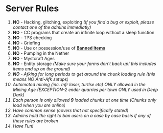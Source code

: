 <h1> Server Rules </h1>

<ol>

  <li> <b>NO</b> - Hacking, glitching, exploiting <i>(If you find a bug or exploit, please contact one of the admins immediatly)</i> </li>

  <li> <b>NO</b> - CC programs that create an infinite loop without a sleep function </li>

  <li> <b>NO</b> - TPS checking </li>

  <li> <b>NO</b> - Griefing </li>

  <li> <b>NO</b> - Use or possession/use of <b><a href="http://goo.gl/HGucv0">Banned Items</a></b> </li>

  <li> <b>NO</b> - Pumping in the Nether </li>

  <li> <b>NO</b> - Mystcraft Ages </li>

  <li> <b>NO</b> - Entity storage <i>(Make sure your farms don't back up! this includes items and xp on the ground)</li>

  <li> <b>NO</b> - Afking for long periods to get around the chunk loading rule (this means NO Anti-Afk setups)</li>
  
  <li> Automated mining (inc. mfr laser, turtlse etc) ONLY allowed in the Mining Age (EXCEPTION-2 ender quarries per town ONLY used in Deep Dark)</li>
  
  <li> Each person is only allowed <b>9</b> loaded chunks at one time <i>(Chunks only load when you are online)</i></li>

  <li> Have common sense (covers that not specifically stated)</li>

  <li> Admins hold the right to ban users on a case by case basis if any of these rules are broken</li>

  <li> Have Fun! </li>

</ol>
